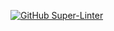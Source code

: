 [![GitHub Super-Linter](https://github.com/paiizxqh/soa-project-rooftop/actions/workflows/main.yml/badge.svg)](https://github.com/marketplace/actions/super-linter)

